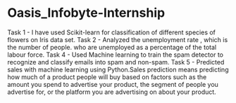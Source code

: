 # Oasis_Infobyte-Internship
Task 1 - I have used Scikit-learn for classification of different species of flowers on Iris data set.
Task 2 - Analyzed the unemployment rate , which is the number of people.
who are unemployed as a percentage of the total labour force.
Task 4 - Used Machine learning to train the spam detector to recognize and classify emails into spam and non-spam. 
Task 5 - Predicted sales with machine learning using Python.Sales prediction means predicting how much of a product people will buy based on factors
such as the amount you spend to advertise your product, the segment of people you
advertise for, or the platform you are advertising on about your product.
